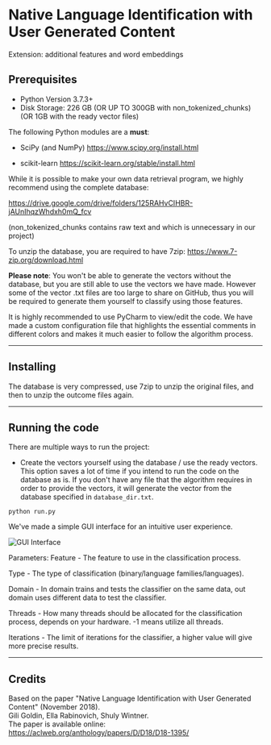 # Native Language Identification with User Generated Content

Extension: additional features and word embeddings

## Prerequisites

* Python Version 3.7.3+
* Disk Storage: 226 GB (OR UP TO 300GB with non_tokenized_chunks) (OR 1GB with the ready vector files)

The following Python modules are a **must**:

* SciPy (and NumPy) <https://www.scipy.org/install.html>

* scikit-learn <https://scikit-learn.org/stable/install.html>

While it is possible to make your own data retrieval program, we highly recommend using the complete database:

<https://drive.google.com/drive/folders/125RAHvCIHBR-jAUnIhqzWhdxh0mQ_fcv>

(non_tokenized_chunks contains raw text and which is unnecessary in our project)

To unzip the database, you are required to have 7zip: <https://www.7-zip.org/download.html>

**Please note**: You won't be able to generate the vectors without the database, but you are still able to use the vectors we have made. However some of the vector .txt files are too large to share on GitHub, thus you will be required to generate them yourself to classify using those features.

It is highly recommended to use PyCharm to view/edit the code. We have made a custom configuration file that highlights the essential comments in different colors and makes it much easier to follow the algorithm process.

--------------------------------------------------------------------------------

## Installing

The database is very compressed, use 7zip to unzip the original files, and then to unzip the outcome files again.

--------------------------------------------------------------------------------

## Running the code

There are multiple ways to run the project:

* Create the vectors yourself using the database / use the ready vectors. 
This option saves a lot of time if you intend to run the code on the database as is.
If you don't have any file that the algorithm requires in order to provide the vectors, it will generate the vector from the database specified in `database_dir.txt`.

```
python run.py
```

We've made a simple GUI interface for an intuitive user experience.

![GUI Interface](https://i.imgur.com/5nm64Gj.png)

Parameters:
Feature - The feature to use in the classification process.

Type - The type of classification (binary/language families/languages).

Domain - In domain trains and tests the classifier on the same data, out domain uses different data to test the classifier.

Threads - How many threads should be allocated for the classification process, depends on your hardware. -1 means utilize all threads.

Iterations - The limit of iterations for the classifier, a higher value will give more precise results.

--------------------------------------------------------------------------------

## Credits
Based on the paper "Native Language Identification with User Generated Content" (November 2018).  
Gili Goldin, Ella Rabinovich, Shuly Wintner.  
The paper is available online: https://aclweb.org/anthology/papers/D/D18/D18-1395/  
